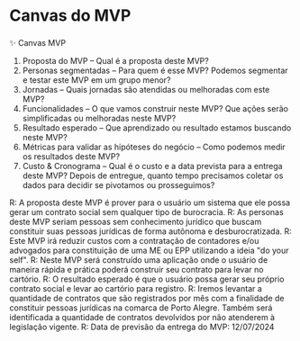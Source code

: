 # Canvas do MVP

###

<p align="left">✨ Canvas MVP

1. Proposta do MVP – Qual é a proposta deste MVP?
2. Personas segmentadas – Para quem é esse MVP? Podemos segmentar e testar este MVP em um grupo menor?
3. Jornadas – Quais jornadas são atendidas ou melhoradas com este MVP?
4. Funcionalidades – O que vamos construir neste MVP? Que ações serão simplificadas ou melhoradas neste MVP?
5. Resultado esperado – Que aprendizado ou resultado estamos buscando neste MVP?
6. Métricas para validar as hipóteses do negócio – Como podemos medir os resultados deste MVP?
7. Custo & Cronograma – Qual é o custo e a data prevista para a entrega deste MVP? Depois de entregue, quanto tempo precisamos coletar os dados para decidir se pivotamos ou prosseguimos?

R: A proposta deste MVP é prover para o usuário um sistema que ele possa gerar um contrato social sem qualquer tipo de burocracia.
R: As personas deste MVP seriam pessoas sem conhecimento jurídico que buscam constituir suas pessoas jurídicas de forma autônoma e desburocratizada.
R: Este MVP irá reduzir custos com a contratação de contadores e/ou advogados para constituição de uma ME ou EPP utilizando a ideia "do your self".
R: Neste MVP será construído uma aplicação onde o usuário de maneira rápida e prática poderá construir seu contrato para levar no cartório.
R: O resultado esperado é que o usuário possa gerar seu próprio contrato social e levar ao cartório para registro.
R: Iremos levantar a quantidade de contratos que são registrados por mês com a finalidade de constituir pessoas jurídicas na comarca de Porto Alegre. Também será identificada a quantidade de contratos devolvidos por não atenderem à legislação vigente. 
R: Data de previsão da entrega do MVP: 12/07/2024
</p>

###

